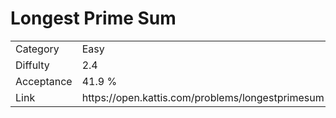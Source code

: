 # Longest Prime Sum

<table>
    <tr>
        <td>Category</td>
        <td>Easy</td>
    </tr>
    <tr>
        <td>Diffulty</td>
        <td>2.4</td>
    </tr>
    <tr>
        <td>Acceptance</td>
        <td>41.9 %</td>
    </tr>
    <tr>
        <td>Link</td>
        <td>https://open.kattis.com/problems/longestprimesum</td>
    </tr>
</table>